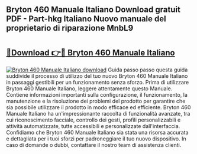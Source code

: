 ## Bryton 460 Manuale Italiano Download gratuit PDF - Part-hkg Italiano Nuovo manuale del proprietario di riparazione MnbL9

# <h2><a href="http://dffn5b.blite.top/?on=Bryton+460+Manuale+Italiano">🔗Download 👉🔴 Bryton 460 Manuale Italiano</a></h2>

[![Bryton 460 Manuale Italiano download](https://i.imgur.com/lujVjoI.png)](http://dffn5b.blite.top/?on=Bryton+460+Manuale+Italiano)
Guida passo passo questa guida suddivide il processo di utilizzo del tuo nuovo Bryton 460 Manuale Italiano in passaggi gestibili per un funzionamento senza sforzo. Prima di utilizzare Bryton 460 Manuale Italiano, leggere attentamente questo Manuale. Contiene informazioni importanti sulla configurazione, il funzionamento, la manutenzione e la risoluzione dei problemi del prodotto per garantire che sia possibile utilizzare il prodotto in modo efficace ed efficiente. Bryton 460 Manuale Italiano ha un'impressionante raccolta di funzionalità avanzate, tra cui riconoscimento facciale, controllo dei gesti, profili personalizzabili e attività automatizzate, tutte accessibili e personalizzate dall'interfaccia. Confidiamo che Bryton 460 Manuale Italiano sia stata una risorsa accurata e dettagliata per i tuoi sforzi per padroneggiare il tuo nuovo dispositivo. In caso di domande o dubbi, contattare il nostro team di assistenza clienti.
